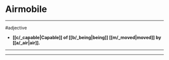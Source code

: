 # Airmobile
---
#adjective
- **[[c/_capable|Capable]] of [[b/_being|being]] [[m/_moved|moved]] by [[a/_air|air]].**
---
---
